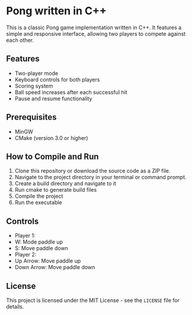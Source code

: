 # Pong written in C++

This is a classic Pong game implementation written in C++. It features a simple and responsive interface, allowing two players to compete against each other.

## Features
- Two-player mode
- Keyboard controls for both players
- Scoring system
- Ball speed increases after each successful hit
- Pause and resume functionality

## Prerequisites
- MinGW
- CMake (version 3.0 or higher)

## How to Compile and Run
1. Clone this repository or download the source code as a ZIP file.
2. Navigate to the project directory in your terminal or command prompt.
3. Create a build directory and navigate to it
4. Run cmake to generate build files
5. Compile the project
6. Run the executable

## Controls
- Player 1:
- W: Mode paddle up
- S: Move paddle down
- Player 2:
- Up Arrow: Move paddle up
- Down Arrow: Move paddle down

## License
This project is licensed under the MIT License - see the `LICENSE` file for details.
